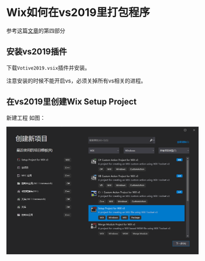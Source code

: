 # Wix如何在vs2019里打包程序

参考这篇[文章][文章]的第四部分

[文章]:https://www.cnblogs.com/chenyingzuo/p/12164131.html

## 安装vs2019插件

下载`Votive2019.vsix`插件并安装。

注意安装的时候不能开启vs，必须关掉所有vs相关的进程。

## 在vs2019里创建Wix Setup Project

新建工程 如图：

![](asset/vs2019.png)



